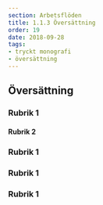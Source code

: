 ```yaml
---
section: Arbetsflöden
title: 1.1.3 Översättning
order: 19
date: 2018-09-28
tags:
- tryckt monografi
- översättning
--- 
```


## Översättning

### Rubrik 1

#### Rubrik 2

### Rubrik 1

### Rubrik 1

### Rubrik 1
